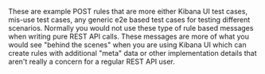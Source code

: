 These are example POST rules that are more either Kibana UI test cases, mis-use test cases,
any generic e2e based test cases for testing different scenarios. Normally you would not
use these type of rule based messages when writing pure REST API calls. These messages are
more of what you would see "behind the scenes" when you are using Kibana UI which can
create rules with additional "meta" data or other implementation details that aren't really
a concern for a regular REST API user.
